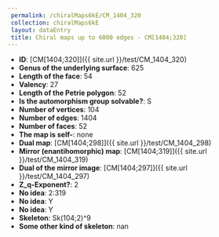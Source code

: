 ```yaml
--- 
 permalink: /chiralMaps6kE/CM_1404_320 
 collection: chiralMaps6kE
 layout: dataEntry
 title: Chiral maps up to 6000 edges - CM[1404;320]
---
```


- **ID**: [CM[1404;320]]({{ site.url }}/test/CM_1404_320)
- **Genus of the underlying surface**: 625
- **Length of the face**: 54
- **Valency**: 27
- **Length of the Petrie polygon**: 52
- **Is the automorphism group solvable?**: S
- **Number of vertices**: 104
- **Number of edges**: 1404
- **Number of faces**: 52
- **The map is self-**: none
- **Dual map**: [CM[1404;298]]({{ site.url }}/test/CM_1404_298)
- **Mirror (enantihomorphic) map**: [CM[1404;319]]({{ site.url }}/test/CM_1404_319)
- **Dual of the mirror image**: [CM[1404;297]]({{ site.url }}/test/CM_1404_297)
- **Z_q-Exponent?**: 2
- **No idea**:  2:319
- **No idea**: Y
- **No idea**: Y
- **Skeleton**: Sk(104;2)^9
- **Some other kind of skeleton**: nan
